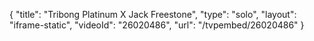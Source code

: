 {
    "title": "Tribong Platinum X Jack Freestone",
    "type": "solo",
    "layout": "iframe-static",
    "videoId": "26020486",
    "url": "\/tvpembed\/26020486"
}